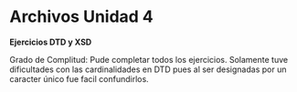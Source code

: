 # Archivos Unidad 4
>
**Ejercicios DTD y XSD**
>
Grado de Complitud: Pude completar todos los ejercicios. 
Solamente tuve dificultades con las cardinalidades en DTD pues al ser designadas por un caracter único fue facil confundirlos.
